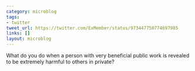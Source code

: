 ```yaml
---
category: microblog
tags:
- twitter
tweet_url: https://twitter.com/ExMember/status/973447750774697985
links: []
layout: microblog
---
```

What do you do when a person with very beneficial public work is revealed to be extremely harmful to others in private?
